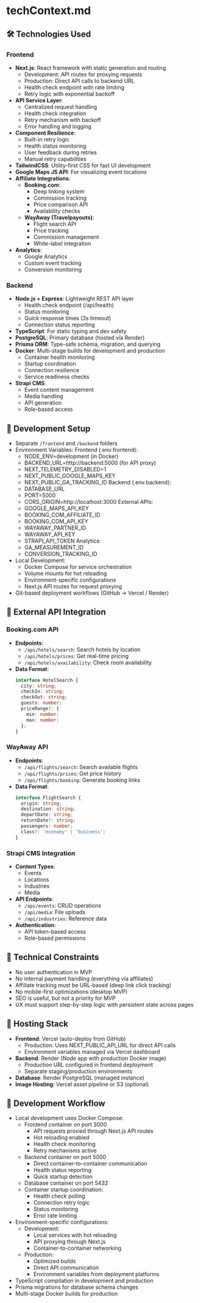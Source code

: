 # techContext.md

## 🛠 Technologies Used

### Frontend

- **Next.js**: React framework with static generation and routing
  - Development: API routes for proxying requests
  - Production: Direct API calls to backend URL
  - Health check endpoint with rate limiting
  - Retry logic with exponential backoff
- **API Service Layer**:
  - Centralized request handling
  - Health check integration
  - Retry mechanism with backoff
  - Error handling and logging
- **Component Resilience**:
  - Built-in retry logic
  - Health status monitoring
  - User feedback during retries
  - Manual retry capabilities
- **TailwindCSS**: Utility-first CSS for fast UI development
- **Google Maps JS API**: For visualizing event locations
- **Affiliate Integrations**:
  - **Booking.com**:
    - Deep linking system
    - Commission tracking
    - Price comparison API
    - Availability checks
  - **WayAway (Travelpayouts)**:
    - Flight search API
    - Price tracking
    - Commission management
    - White-label integration
- **Analytics**:
  - Google Analytics
  - Custom event tracking
  - Conversion monitoring

### Backend

- **Node.js + Express**: Lightweight REST API layer
  - Health check endpoint (/api/health)
  - Status monitoring
  - Quick response times (3s timeout)
  - Connection status reporting
- **TypeScript**: For static typing and dev safety
- **PostgreSQL**: Primary database (hosted via Render)
- **Prisma ORM**: Type-safe schema, migration, and querying
- **Docker**: Multi-stage builds for development and production
  - Container health monitoring
  - Startup coordination
  - Connection resilience
  - Service readiness checks
- **Strapi CMS**:
  - Event content management
  - Media handling
  - API generation
  - Role-based access

## 🧪 Development Setup

- Separate `/frontend` and `/backend` folders
- Environment Variables:
  Frontend (.env.frontend):
    - NODE_ENV=development (in Docker)
    - BACKEND_URL=http://backend:5000 (for API proxy)
    - NEXT_TELEMETRY_DISABLED=1
    - NEXT_PUBLIC_GOOGLE_MAPS_KEY
    - NEXT_PUBLIC_GA_TRACKING_ID
  Backend (.env.backend):
    - DATABASE_URL
    - PORT=5000
    - CORS_ORIGIN=http://localhost:3000
  External APIs:
    - GOOGLE_MAPS_API_KEY
    - BOOKING_COM_AFFILIATE_ID
    - BOOKING_COM_API_KEY
    - WAYAWAY_PARTNER_ID
    - WAYAWAY_API_KEY
    - STRAPI_API_TOKEN
  Analytics:
    - GA_MEASUREMENT_ID
    - CONVERSION_TRACKING_ID
- Local Development:
  - Docker Compose for service orchestration
  - Volume mounts for hot reloading
  - Environment-specific configurations
  - Next.js API routes for request proxying
- Git-based deployment workflows (GitHub → Vercel / Render)

## 🔌 External API Integration

### Booking.com API
- **Endpoints**:
  - `/api/hotels/search`: Search hotels by location
  - `/api/hotels/prices`: Get real-time pricing
  - `/api/hotels/availability`: Check room availability
- **Data Format**:
  ```typescript
  interface HotelSearch {
    city: string;
    checkIn: string;
    checkOut: string;
    guests: number;
    priceRange?: {
      min: number;
      max: number;
    };
  }
  ```

### WayAway API
- **Endpoints**:
  - `/api/flights/search`: Search available flights
  - `/api/flights/prices`: Get price history
  - `/api/flights/booking`: Generate booking links
- **Data Format**:
  ```typescript
  interface FlightSearch {
    origin: string;
    destination: string;
    departDate: string;
    returnDate?: string;
    passengers: number;
    class?: 'economy' | 'business';
  }
  ```

### Strapi CMS Integration
- **Content Types**:
  - Events
  - Locations
  - Industries
  - Media
- **API Endpoints**:
  - `/api/events`: CRUD operations
  - `/api/media`: File uploads
  - `/api/industries`: Reference data
- **Authentication**:
  - API token-based access
  - Role-based permissions

## 🚧 Technical Constraints

- No user authentication in MVP
- No internal payment handling (everything via affiliates)
- Affiliate tracking must be URL-based (deep link click tracking)
- No mobile-first optimizations (desktop MVP)
- SEO is useful, but not a priority for MVP
- UX must support step-by-step logic with persistent state across pages

## 🧱 Hosting Stack

- **Frontend**: Vercel (auto-deploy from GitHub)
  - Production: Uses NEXT_PUBLIC_API_URL for direct API calls
  - Environment variables managed via Vercel dashboard
- **Backend**: Render (Node app with production Docker image)
  - Production URL configured in frontend deployment
  - Separate staging/production environments
- **Database**: Render PostgreSQL (managed instance)
- **Image Hosting**: Vercel asset pipeline or S3 (optional)

## 🔄 Development Workflow

- Local development uses Docker Compose:
  - Frontend container on port 3000
    - API requests proxied through Next.js API routes
    - Hot reloading enabled
    - Health check monitoring
    - Retry mechanisms active
  - Backend container on port 5000
    - Direct container-to-container communication
    - Health status reporting
    - Quick startup detection
  - Database container on port 5432
  - Container startup coordination:
    - Health check polling
    - Connection retry logic
    - Status monitoring
    - Error rate limiting
- Environment-specific configurations:
  - Development: 
    - Local services with hot reloading
    - API proxying through Next.js
    - Container-to-container networking
  - Production:
    - Optimized builds
    - Direct API communication
    - Environment variables from deployment platforms
- TypeScript compilation in development and production
- Prisma migrations for database schema changes
- Multi-stage Docker builds for production
